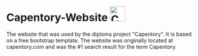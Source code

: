 # Capentory-Website <img src="https://hobbydroider.github.io/Capentory-Website/assets/images/content/icon.png" alt="Capentory logo" width="40" height="40"/>

The website that was used by the diploma project "Capentory". It is based on a free bootstrap template. The website was originally located at capentory.com and was the #1 search result for the term Capentory. 

